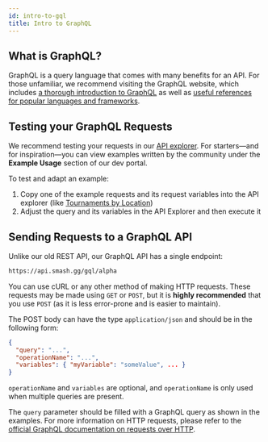 ```yaml
---
id: intro-to-gql
title: Intro to GraphQL
---
```


## What is GraphQL?

GraphQL is a query language that comes with many benefits for an API.
For those unfamiliar, we recommend visiting the GraphQL website,
which includes <a href="https://graphql.org/learn/" target="_blank">a thorough introduction to GraphQL</a>
as well as
<a href="https://graphql.org/code/" target="_blank">useful references for popular languages and frameworks</a>.

## Testing your GraphQL Requests

We recommend testing your requests in our [API explorer](/explorer).
For starters&mdash;and for inspiration&mdash;you can view examples written by the community
under the **Example Usage** section of our dev portal.

To test and adapt an example:
1) Copy one of the example requests and its request variables into the API explorer
(like [Tournaments by Location](examples/tournaments-by-location))
2) Adjust the query and its variables in the API Explorer and then execute it

## Sending Requests to a GraphQL API

Unlike our old REST API, our GraphQL API has a single endpoint:

```html
https://api.smash.gg/gql/alpha
```

You can use cURL or any other method of making HTTP requests.
These requests may be made using `GET` or `POST`,
but it is **highly recommended** that you use `POST` (as it is less error-prone and is easier to maintain).

The POST body can have the type `application/json` and should be in the following form:

```json
{
  "query": "...",
  "operationName": "...",
  "variables": { "myVariable": "someValue", ... }
}
```

`operationName` and `variables` are optional,
and `operationName` is only used when multiple queries are present.

The `query` parameter should be filled with a GraphQL query as shown in the examples.
For more information on HTTP requests, please refer to the 
<a href="https://graphql.github.io/learn/serving-over-http/" target="_blank">official GraphQL documentation 
on requests over HTTP</a>.